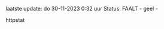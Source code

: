 laatste update: 
do 30-11-2023  0:32   uur 
Status: FAALT - geel - 
<div class="service Y">httpstat</div>